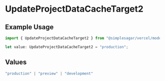 # UpdateProjectDataCacheTarget2

## Example Usage

```typescript
import { UpdateProjectDataCacheTarget2 } from "@simplesagar/vercel/models/updateprojectdatacacheop.js";

let value: UpdateProjectDataCacheTarget2 = "production";
```

## Values

```typescript
"production" | "preview" | "development"
```